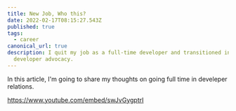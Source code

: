 ```yaml
---
title: New Job, Who this?
date: 2022-02-17T08:15:27.543Z
published: true
tags:
  - career
canonical_url: true
description: I quit my job as a full-time developer and transitioned into
  developer advocacy.
---
```

In this article, I'm going to share my thoughts on going full time in develeper relations.



https://www.youtube.com/embed/swJvGygptrI
